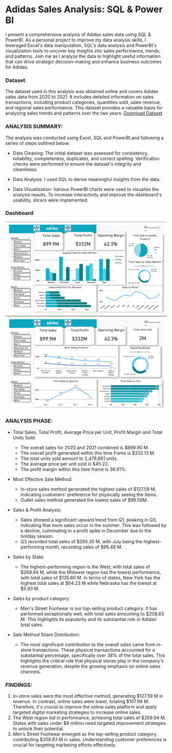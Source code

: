 # Adidas Sales Analysis: SQL & Power BI

I present a comprehensive analysis of Adidas sales data using SQL & PowerBI. As a personal project to improve my data analysis skills, I leveraged Excel's data manipulation, SQL's data analysis and PowerBI's visualization tools to uncover key insights into sales performance, trends, and patterns. Join me as I analyze the data to highlight useful information that can drive strategic decision-making and enhance business outcomes for Adidas.

### Dataset
The dataset used in this analysis was obtained online and covers Adidas sales data from 2020 to 2021. It includes detailed information on sales transactions, including product categories, quantities sold, sales revenue, and regional sales performance. This dataset provides a valuable basis for analyzing sales trends and patterns over the two years.
[Download Dataset](https://github.com/AbhishekCbanaj/Adidas-Sales-Analysis-SQL-Power-BI/blob/master/Adidas%20US%20Sales%20Datasets.xlsx)


### ANALYSIS SUMMARY:
The analysis was conducted using Excel, SQL and PowerBI,and following a series of steps outlined below:

  - Data Cleaning:
      The initial dataset was assessed for consistency, reliability, completeness, duplicates, and correct spelling. Verification checks were performed to ensure the dataset's integrity and cleanliness.

  - Data Analysis:
      I used SQL to derive meaningful insights from the data.

  - Data Visualization:
      Various PowerBI charts were used to visualize the analysis results. To increase interactivity and improve the dashboard's usability, slicers were implemented.


### Dashboard
![alt img](https://github.com/AbhishekCbanaj/Adidas-Sales-Analysis-SQL-Power-BI/blob/master/Dashboard1.png)
![alt img](https://github.com/AbhishekCbanaj/Adidas-Sales-Analysis-SQL-Power-BI/blob/master/Dashboard2.png)

### ANALYSIS PHASE:

  - Total Sales, Total Profit, Average Price per Unit, Profit Margin and Total Units Sold:
    - The overall sales for 2020 and 2021 combined is $899.90 M.
    - The overall profit generated within this time frame is $332.13 M.
    - The total units sold amount to 2,478,861 units.
    - The average price per unit sold is $45.22.
    - The profit margin within this time frame is 36.91%.

  - Most Effective Sale Method:
    - In-store sales method generated the highest sales of $127.59 M, indicating customers' preference for physically seeing the items.
    - Outlet sales method generated the lowest sales of $96.56M.

  - Sales & Profit Analysis:
    - Sales showed a significant upward trend from Q1, peaking in Q3, indicating that more sales occur in the summer. This was followed by a decline, culminating in a profit spike in December due to the holiday season.
    - Q3 recorded total sales of $265.30 M, with July being the highest-performing month, recording sales of $95.48 M.

  - Sales by State:
    - The highest-performing region is the West, with total sales of $269.94 M, while the Midwest region has the lowest performance, with total sales of $135.80 M. In terms of states, New York has the highest total sales at $64.23 M while Nebraska has the lowest at $5.93 M.

  - Sales by product category:
    - Men's Street Footwear is our top-selling product category. It has performed exceptionally well, with total sales amounting to $208.83 M. This highlights its popularity and its substantial role in Adidas’ total sales.

  - Sale Method Share Distribution:
    - The most significant contribution to the overall sales came from in-store transactions. These physical transactions accounted for a substantial percentage, specifically over 38% of the total sales. This highlights the critical role that physical stores play in the company's revenue generation, despite the growing emphasis on online sales channels.



### FINDINGS:
1. In-store sales were the most effective method, generating $127.59 M in revenue. In contrast, online sales were lower, totaling $107.99 M. Therefore, it's crucial to improve the online sales platform and apply targeted digital marketing strategies to increase online sales.
2. The West region led in performance, achieving total sales of $269.94 M. States with sales under $8 million need targeted improvement strategies to unlock their potential.
3. Men’s Street Footwear emerged as the top-selling product category, contributing $208.83 M in sales. Understanding customer preferences is crucial for targeting marketing efforts effectively.
